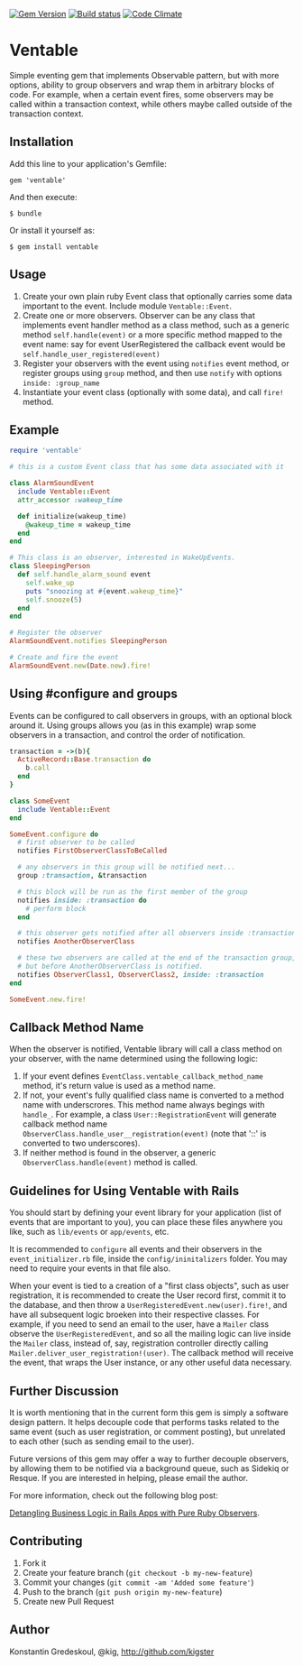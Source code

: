 [![Gem Version](https://badge.fury.io/rb/ventable.png)](http://badge.fury.io/rb/ventable)
[![Build status](https://secure.travis-ci.org/kigster/ventable.png)](http://travis-ci.org/kigster/ventable)
[![Code Climate](https://codeclimate.com/github/kigster/ventable.png)](https://codeclimate.com/github/kigster/ventable)


# Ventable

Simple eventing gem that implements Observable pattern, but with more options, ability to group observers and wrap
them in arbitrary blocks of code.  For example, when a certain event fires, some observers may be called within
a transaction context, while others maybe called outside of the transaction context.

## Installation

Add this line to your application's Gemfile:

    gem 'ventable'

And then execute:

    $ bundle

Or install it yourself as:

    $ gem install ventable

## Usage

1. Create your own plain ruby Event class that optionally carries some data important to the event. Include module ```Ventable::Event```.
2. Create one or more observers.  Observer can be any class that implements event handler method as a class method, such as a
   generic method ```self.handle(event)``` or a more specific method mapped to the event name: say for event UserRegistered the
   callback event would be ```self.handle_user_registered(event)```
3. Register your observers with the event using ```notifies``` event method, or register groups using ```group``` method, and then
   use ```notify``` with options ```inside: :group_name```
4. Instantiate your event class (optionally with some data), and call ```fire!``` method.

## Example

```ruby
require 'ventable'

# this is a custom Event class that has some data associated with it

class AlarmSoundEvent
  include Ventable::Event
  attr_accessor :wakeup_time

  def initialize(wakeup_time)
    @wakeup_time = wakeup_time
  end
end

# This class is an observer, interested in WakeUpEvents.
class SleepingPerson
  def self.handle_alarm_sound event
    self.wake_up
    puts "snoozing at #{event.wakeup_time}"
    self.snooze(5)
  end
end

# Register the observer
AlarmSoundEvent.notifies SleepingPerson

# Create and fire the event
AlarmSoundEvent.new(Date.new).fire!
```

## Using #configure and groups

Events can be configured to call observers in groups, with an optional block around it.  Using groups
allows you (as in this example) wrap some observers in a transaction, and control the order of notification.

```ruby
transaction = ->(b){
  ActiveRecord::Base.transaction do
    b.call
  end
}

class SomeEvent
  include Ventable::Event
end

SomeEvent.configure do
  # first observer to be called
  notifies FirstObserverClassToBeCalled

  # any observers in this group will be notified next...
  group :transaction, &transaction

  # this block will be run as the first member of the group
  notifies inside: :transaction do
    # perform block
  end

  # this observer gets notified after all observers inside :transactions are notified
  notifies AnotherObserverClass

  # these two observers are called at the end of the transaction group,
  # but before AnotherObserverClass is notified.
  notifies ObserverClass1, ObserverClass2, inside: :transaction
end

SomeEvent.new.fire!
```

## Callback Method Name

When the observer is notified, Ventable library will call a class method on your observer, with the name determined
using the following logic:

1. If your event defines ```EventClass.ventable_callback_method_name``` method, it's return value is used as a method name.
2. If not, your event's fully qualified class name is converted to a method name with underscrores. This method name
   always begings with ```handle_```.  For example, a class ```User::RegistrationEvent``` will generate callback
   method name ```ObserverClass.handle_user__registration(event)``` (note that '::' is converted to two underscores).
3. If neither method is found in the observer, a generic ```ObserverClass.handle(event)``` method is called.

## Guidelines for Using Ventable with Rails

You should start by defining your event library for your application (list of events
that are important to you),  you can place these files anywhere you like, such as
```lib/events``` or ```app/events```, etc.

It is recommended to ```configure``` all events and their observers in the ```event_initializer.rb``` file,
inside the ```config/ininitalizers``` folder.  You may need to require your events in that file also.

When your event is tied to a creation of a "first class objects", such as user registration,
it is recommended to create the User record first, commit it to the database, and then throw
a ```UserRegisteredEvent.new(user).fire!```, and have all subsequent logic broeken into
their respective classes.  For example, if you need to send an email to the user, have a ```Mailer```
class observe the ```UserRegisteredEvent```, and so all the mailing logic can live inside the ```Mailer```
class, instead of, say, registration controller directly calling ```Mailer.deliver_user_registration!(user)```.
The callback method will receive the event, that wraps the User instance, or any other useful data necessary.

## Further Discussion

It is worth mentioning that in the current form this gem is simply a software design pattern.  It helps
decouple code that performs tasks related to the same event (such as user registration, or comment posting),
but unrelated to each other (such as sending email to the user).

Future versions of this gem may offer a way to further decouple observers, by allowing them to be notified
via a background queue, such as Sidekiq or Resque. If you are interested in helping, please email the author.

For more information, check out the following blog post:

[Detangling Business Logic in Rails Apps with Pure Ruby Observers](http://building.wanelo.com/post/57442907639/detangling-business-logic-in-rails-apps-with-poro).

## Contributing

1. Fork it
2. Create your feature branch (`git checkout -b my-new-feature`)
3. Commit your changes (`git commit -am 'Added some feature'`)
4. Push to the branch (`git push origin my-new-feature`)
5. Create new Pull Request

## Author

Konstantin Gredeskoul, @kig, http://github.com/kigster
